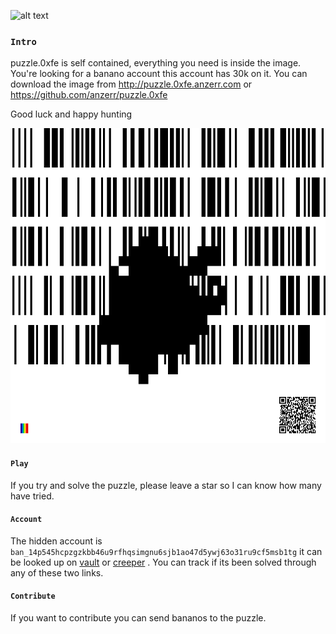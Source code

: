 
[logo]: https://banano.cc/assets/bananologo.svg "BANANO"
![alt text][logo]

### `Intro`
puzzle.0xfe is self contained, everything you need is inside the image. You're looking for a banano account this account has 30k on it.
You can download the image from http://puzzle.0xfe.anzerr.com or https://github.com/anzerr/puzzle.0xfe

Good luck and happy hunting

<div style="text-align:center"><img src="https://raw.githubusercontent.com/anzerr/puzzle.0xfe/master/puzzle.svg" /></div>

#### `Play`
If you try and solve the puzzle, please leave a star so I can know how many have tried.

#### `Account`
The hidden account is `ban_14p545hcpzgzkbb46u9rfhqsimgnu6sjb1ao47d5ywj63o31ru9cf5msb1tg` it can be looked up on
[vault](https://vault.banano.co.in/account/ban_14p545hcpzgzkbb46u9rfhqsimgnu6sjb1ao47d5ywj63o31ru9cf5msb1tg)
or
[creeper](https://creeper.banano.cc/explorer/account/ban_14p545hcpzgzkbb46u9rfhqsimgnu6sjb1ao47d5ywj63o31ru9cf5msb1tg/history)
. You can track if its been solved through any of these two links.

#### `Contribute`
If you want to contribute you can send bananos to the puzzle.